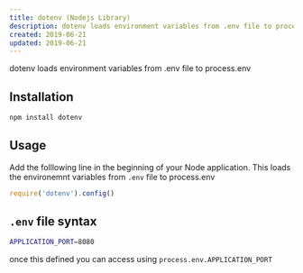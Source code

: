```yaml
---
title: dotenv (Nodejs Library)
description: dotenv loads environment variables from .env file to process.env
created: 2019-06-21
updated: 2019-06-21
---
```


dotenv loads environment variables from .env file to process.env

## Installation

```sh
npm install dotenv
```

## Usage
Add the folllowing line in the beginning of your Node application. This loads the environemnt variables from `.env` file to process.env

```javascript
require('dotenv').config()
```

## `.env` file syntax

```sh
APPLICATION_PORT=8080
```

once this defined you can access using `process.env.APPLICATION_PORT`